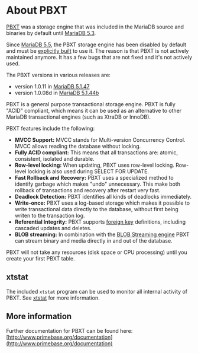 # About PBXT

[PBXT](http://www.primebase.org) was a storage engine that was included in the MariaDB source and binaries by default until [MariaDB 5.3](/kb/en/what-is-mariadb-53/).

Since [MariaDB 5.5](/kb/en/what-is-mariadb-55/), the PBXT storage engine has been disabled by default and must be [explicitly built](/kb/en/how-to-build-pbxt/) to use it. The reason is that PBXT is not actively maintained anymore. It has a few bugs that are not fixed and it's not actively used.

The PBXT versions in various releases are:

- version 1.0.11 in [MariaDB 5.1.47](http://askmonty.org/wiki/MariaDB:Download:MariaDB_5.1.47)
- version 1.0.08d in [MariaDB 5.1.44b](http://askmonty.org/wiki/MariaDB:Download:MariaDB_5.1.44b)

PBXT is a general purpose transactional storage engine. PBXT is fully "ACID" compliant, which means it can be used as an alternative to other MariaDB transactional engines (such as XtraDB or InnoDB).

PBXT features include the following:

- <strong>MVCC Support:</strong> MVCC stands for Multi-version Concurrency Control. MVCC allows reading the database without locking.
- <strong>Fully ACID compliant:</strong> This means that all transactions are: atomic, consistent, isolated and durable.
- <strong>Row-level locking:</strong> When updating, PBXT uses row-level locking. Row-level locking is also used during SELECT FOR UPDATE.
- <strong>Fast Rollback and Recovery:</strong> PBXT uses a specialized method to identify garbage which makes "undo" unnecessary. This make both rollback of transactions and recovery after restart very fast.
- <strong>Deadlock Detection:</strong> PBXT identifies all kinds of deadlocks immediately.
- <strong>Write-once:</strong> PBXT uses a log-based storage which makes it possible to write transactional data directly to the database, without first being writen to the transaction log.
- <strong>Referential Integrity:</strong> PBXT supports [foreign key](/replication/optimization-and-tuning/optimization-and-indexes/foreign-keys) definitions, including cascaded updates and deletes.
- <strong>BLOB streaming:</strong> In combination with the [BLOB Streaming engine](http://www.blobstreaming.org) PBXT can stream binary and media directly in and out of the database.

PBXT will not take any resources (disk space or CPU processing) until you create your first PBXT table.

## xtstat

The included <code class="fixed" style="white-space:pre-wrap">xtstat</code> program can be used to monitor all internal activity of PBXT. See [xtstat](/clients-utilities/xtstat) for more information.

## More information

Further documentation for PBXT can be found here: [http://www.primebase.org/documentation](http://www.primebase.org/documentation)